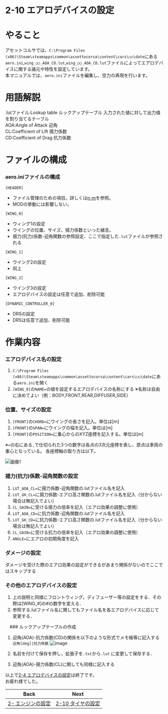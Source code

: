 # **2-10 エアロデバイスの設定**   
# やること
アセットコルサでは、`C:\Program Files (x86)\Steam\steamapps\common\assettocorsa\content\cars\○○\date`にある`aero.ini`,`wing_○○_AOA_CD.lut`,`wing_○○_AOA_CD.lut`ファイルによってエアロデバイスに関する諸元や特性を設定しています。  
本マニュアルでは、`aero.ini`ファイルを編集し、空力の再現を行います。  

# 用語解説
.lutファイル:Lookup table ルックアップテーブル 入力された値に対して出力値を割り当てるテーブル  
AOA:Angle of Attack 迎角  
CL:Coefficient of Lift 揚力係数  
CD:Coefficient of Drag 抗力係数  

# ファイルの構成
### aero.iniファイルの構成
`[HEADER]`  
  + ファイル管理のための項目。詳しくは[n-m]()を参照。  
  + MODの挙動には影響しない。


`[WING_0]`  
  + ウィング1の設定
  + ウイングの位置、サイズ、揚力係数といった緒言。
  + 揚力(抗力)係数-迎角関数の参照設定、ここで指定した`.lut`ファイルが参照される


`[WING_1]`
+ ウイング2の設定
+ 同上

`[WING_2]`
+ ウイング3の設定
+ エアロデバイスの設定は任意で追加、削除可能


`[DYNAMIC_CONTROLLER_0]`  
  + DRSの設定  
  + DRSは任意で追加、削除可能


# 作業内容
### エアロデバイス名の設定
1. `C:\Program Files (x86)\Steam\steamapps\common\assettocorsa\content\cars\○○\date`にある`aero.ini`を開く　　
2. `[WING_0]`の`NAME=`の値を設定するエアロデバイスの名称にする
※名称は自由に決めてよい（例：BODY,FRONT,REAR,DIFFUSER,SIDE）


### 位置、サイズの設定
1. `[FRONT]`の`CHORD=`にウイングの長さを記入。単位は[m]   
2. `[FRONT]`の`SPAN=`にウイングの幅を記入。単位は[m]
3. `[FRONT]`の`POSITION=`に重心からのXYZ座標を記入する。単位は[m]


※`=`の右にある`,`で仕切られた3つの数字は各点の3次元座標を表し、原点は車両の重心となっている。 各座標軸の取り方は以下。  

![画像1](https://user-images.githubusercontent.com/81402033/139570569-d20e07e0-2ab6-48bd-8e9f-923325dc55f7.png)

  ### 揚力(抗力)係数-迎角関数の設定
1. `LUT_AOA_CL=`に揚力係数-迎角関数の.lutファイル名を記入
2. `LUT_GH_CL=`に揚力係数-エアロ高さ関数の.lutファイル名を記入（分からない場合は無記入でよい）
3. `CL_GAIN=`に受ける揚力の倍率を記入（エアロ効果の調整に使用）
4. `LUT_AOA_CD=`に抗力係数-迎角関数の.lutファイル名を記入
5. `LUT_GH_CD=`に抗力係数-エアロ高さ関数の.lutファイル名を記入（分からない場合は無記入でよい）
6. `CL_GAIN=`に受ける抗力の倍率を記入（エアロ効果の調整に使用）
7. `ANGLE=`にエアロの初期角度を記入

  ### ダメージの設定
ダメージを受けた際のエアロ効果の設定ができるがあまり関係がないのでここではスキップする
 
  ### その他のエアロデバイスの設定
1. 上の説明と同様にフロントウィング，ディフューザー等の設定をする．その際は[WING_#]の#の数字を変える．
2. 参照する.lutファイル名に関してもファイル名を各エアロデバイスに応じて変更する．

　### ルックアップテーブルの作成
1. 迎角(AOA)-抗力係数(CD)の関係を以下のような形式でメモ帳等に記入する
 `迎角[deg]|抗力係数`
![image](https://user-images.githubusercontent.com/81402033/139572012-2df879b2-a431-4b92-bafa-36bb8e81d399.png)

2. 名前を付けて保存を押し，拡張子を`.txt`から`.lut` に変更して保存する．
3. 迎角(AOA)-揚力係数(CL)に関しても同様に記入する

 




以上で[2-4 エアロデバイスの設定](https://github.com/JSAE-ARCHIVES/MOD-Tutorial/blob/main/2%E7%AB%A0%20%E8%BB%8A%E4%B8%A1%E8%AB%B8%E5%85%83%E3%81%AE%E8%A8%AD%E5%AE%9A/2-4%20%E3%82%A8%E3%82%A2%E3%83%AD%E3%83%87%E3%83%90%E3%82%A4%E3%82%B9%E3%81%AE%E8%A8%AD%E5%AE%9A.md)は終了です。  
お疲れ様でした。  

| Back | Next |
|:---:|:---:|
| [2- エンジンの設定](https://github.com/JSAE-ARCHIVES/MOD-Tutorial/blob/main/2%E7%AB%A0%20%E8%BB%8A%E4%B8%A1%E8%AB%B8%E5%85%83%E3%81%AE%E8%A8%AD%E5%AE%9A/2-8%20%E3%82%A8%E3%83%B3%E3%82%B8%E3%83%B3%E3%81%AE%E8%A8%AD%E5%AE%9A.md) | [2-10 タイヤの設定](https://github.com/JSAE-ARCHIVES/MOD-Tutorial/blob/main/2%E7%AB%A0%20%E8%BB%8A%E4%B8%A1%E8%AB%B8%E5%85%83%E3%81%AE%E8%A8%AD%E5%AE%9A/2-10%20%E3%82%BF%E3%82%A4%E3%83%A4%E3%81%AE%E8%A8%AD%E5%AE%9A.md) |


